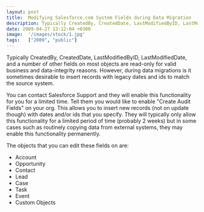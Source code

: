 ```yaml
---
layout: post
title:  Modifying Salesforce.com System Fields during Data Migration
description: Typically CreatedBy, CreatedDate, LastModifiedByID, LastModifiedDate, and a...
date: 2009-04-27 13:12:04 +0300
image:  '/images/stock/1.jpg'
tags:   ["2009", "public"]
---
```

<p>Typically CreatedBy, CreatedDate, LastModifiedByID, LastModifiedDate, and a number of other fields on most objects are read-only for valid business and data-integrity reasons. However, during data migrations is it sometimes desirable to insert records with legacy dates and ids to match the source system.</p>
<p>You can contact Salesforce Support and they will enable this functionality for you for a limited time. Tell them you would like to enable &quot;Create Audit Fields&quot; on your org. This allows you to insert new records (not on update though) with dates and/or ids that you specify. They will typically only allow this functionality for a limited period of time (probably 2 weeks) but in some cases such as routinely copying data from external systems, they may enable this functionality permanently.</p>
<p>The objects that you can edit these fields on are:</p>
<ul>
	<li>Account</li>
	<li>Opportunity</li>
	<li>Contact</li>
	<li>Lead</li>
	<li>Case</li>
	<li>Task</li>
	<li>Event</li>
	<li>Custom Objects</li>
</ul>
